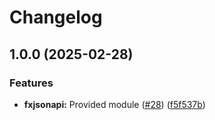 # Changelog

## 1.0.0 (2025-02-28)


### Features

* **fxjsonapi:** Provided module ([#28](https://github.com/ankorstore/yokai-contrib/issues/28)) ([f5f537b](https://github.com/ankorstore/yokai-contrib/commit/f5f537bc9a9dde73e439820134afffa2b3497058))
